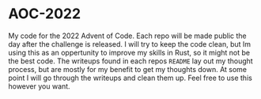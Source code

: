# AOC-2022

My code for the 2022 Advent of Code. Each repo will be made public the day after the challenge is released. I will try to keep the code clean, but Im using this as an oppertunity to improve my skills in Rust, so it might not be the best code. The writeups found in each repos `README` lay out my thought process, but are mostly for my benefit to get my thoughts down. At some point I will go through the writeups and clean them up. Feel free to use this however you want.  
